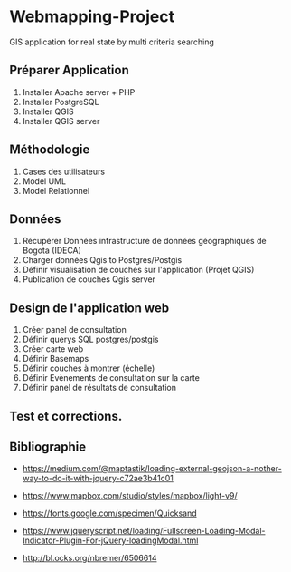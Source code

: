 # Webmapping-Project
GIS application for real state by multi criteria searching

## Préparer Application
1. Installer Apache server + PHP
2. Installer PostgreSQL 
3. Installer QGIS
4. Installer QGIS server

## Méthodologie
1. Cases des utilisateurs
2. Model UML
3. Model Relationnel

## Données
1. Récupérer Données infrastructure de données géographiques de Bogota (IDECA)
2. Charger données Qgis to Postgres/Postgis
3. Définir visualisation de couches sur l'application (Projet QGIS)
4. Publication de couches Qgis server

## Design de l'application web
1. Créer panel de consultation
2. Définir querys SQL postgres/postgis
3. Créer carte web
4. Définir Basemaps
5. Définir couches à montrer (échelle)
6. Définir Evènements de consultation sur la carte
7. Définir panel de résultats de consultation


## Test et corrections.

## Bibliographie

* https://medium.com/@maptastik/loading-external-geojson-a-nother-way-to-do-it-with-jquery-c72ae3b41c01

* https://www.mapbox.com/studio/styles/mapbox/light-v9/
* https://fonts.google.com/specimen/Quicksand
* https://www.jqueryscript.net/loading/Fullscreen-Loading-Modal-Indicator-Plugin-For-jQuery-loadingModal.html
* http://bl.ocks.org/nbremer/6506614
